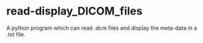 # read-display_DICOM_files
A python program which can read .dcm files and display the meta-data in a .txt file.

